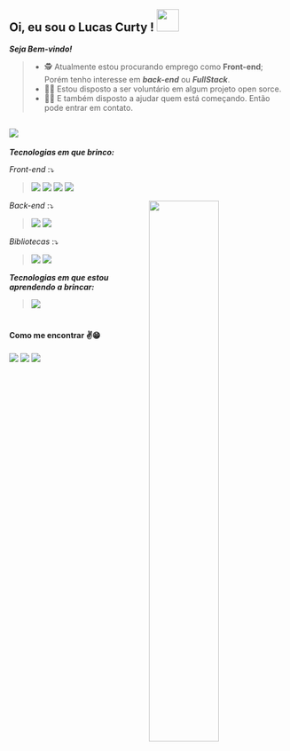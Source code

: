 ## Oi, eu sou o Lucas Curty ! <img src="https://github.com/kaueMarques/kaueMarques/raw/master/hi.gif" height="40px"/>

**_Seja Bem-vindo!_**
> - 🕵️‍ Atualmente estou procurando emprego como **Front-end**; Porém tenho interesse em **_back-end_** ou **_FullStack_**.
> - 🙋‍♂️ Estou disposto a ser voluntário em algum projeto open sorce.
> - 👨‍🏫 E também disposto a ajudar quem está começando. Então pode entrar em contato.
> 
![](https://www.teahub.io/photos/full/284-2841446_pixel-art-cyberpunk-gif.gif)
-
**_Tecnologias em que brinco:_**

*Front-end* :⤵️

  >![](https://img.shields.io/badge/-JavaScript-fffffd?style=flat&logoColor=yellow&logo=javascript) 
  ![](https://img.shields.io/badge/-HTML-fffffd?style=flat&logoColor=orange&logo=html5)
  ![](https://img.shields.io/badge/-CSS-fffffd?style=flat&logoColor=blue&logo=css3)
  ![](https://img.shields.io/badge/-React.js-fffffd?style=flat&logoColor=blue&logo=react) 
  
  <img align="right" width="50%" src="https://github-readme-stats.vercel.app/api/top-langs/?username=lucascurty&layout=compact&langs_count=16&theme=chartreuse-dark"/>
  
  *Back-end* :⤵️
  
  >![](https://img.shields.io/badge/-Node.js-fffffd?style=flat&logoColor=dark-green&logo=node.js)
  ![](https://img.shields.io/badge/-Express.js-fffffd?style=flat&logoColor=006600&logo=express)
  
  *Bibliotecas* :⤵️
  
  >![](https://img.shields.io/badge/-Sass-fffffd?style=flat&logoColor=dark-pink&logo=sass)
  ![](https://img.shields.io/badge/-StyledComponents-fffffd?style=flat&logoColor=orange&logo=styledcomponents)
 
**_Tecnologias em que estou aprendendo a brincar:_** 

  >![](https://img.shields.io/badge/-TypeScript-fffffd?style=flat&logoColor=dark-green&logo=TypeScript) 
  #
  
  
   
#### **Como me encontrar** ✌️😁
  <a href="https://www.linkedin.com/in/lucas-curty-97398b195/"><img src="https://img.shields.io/badge/-LinkedIn-0A66C2?style=flat&labelColor=0A66C2&logo=Linkedin&Color=withe"></a>
  <a href="https://www.instagram.com/ldcurty/"><img src="https://img.shields.io/badge/-instagram-B4348C?style=flat&logo=Instagram&logoColor=white&link=https://www.instagram.com/jjean_dev"></a>
  <a href="https://twitter.com/Ldcurty"><img src="https://img.shields.io/badge/-Twitter-0077B5?style=flat&logo=Twitter&logoColor=white&link=https://twitter.com/brunadl_"></a>

